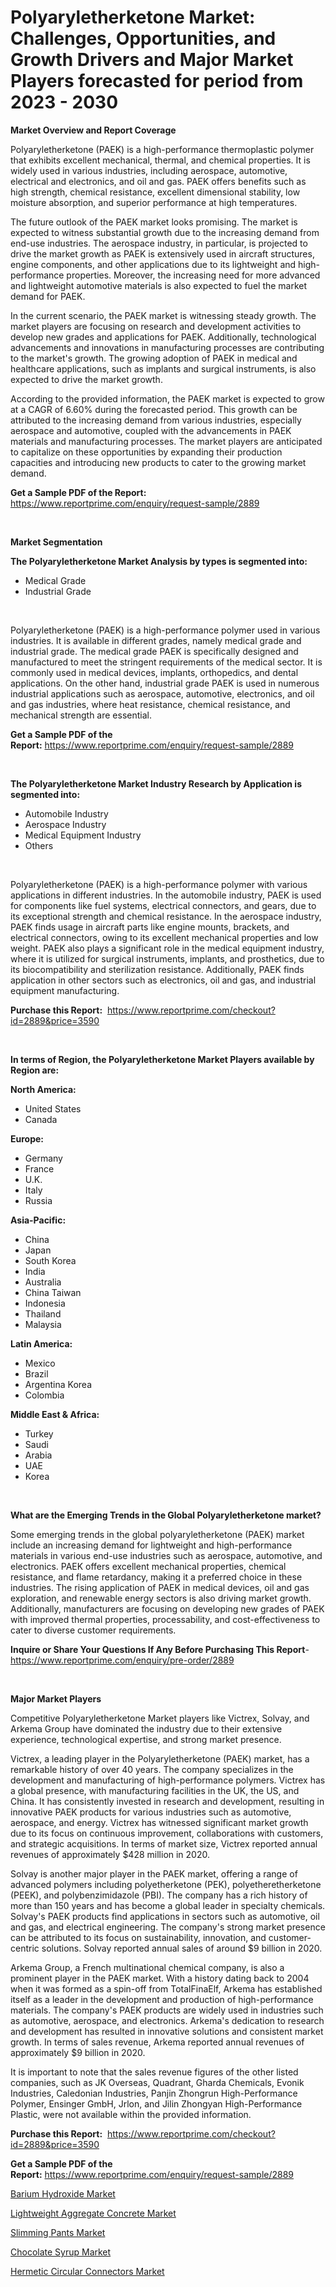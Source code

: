 <p><h1>Polyaryletherketone Market: Challenges, Opportunities, and Growth Drivers and Major Market Players forecasted for period from 2023 - 2030</h1></p><p><strong>Market Overview and Report Coverage</strong></p>
<p><p>Polyaryletherketone (PAEK) is a high-performance thermoplastic polymer that exhibits excellent mechanical, thermal, and chemical properties. It is widely used in various industries, including aerospace, automotive, electrical and electronics, and oil and gas. PAEK offers benefits such as high strength, chemical resistance, excellent dimensional stability, low moisture absorption, and superior performance at high temperatures.</p><p>The future outlook of the PAEK market looks promising. The market is expected to witness substantial growth due to the increasing demand from end-use industries. The aerospace industry, in particular, is projected to drive the market growth as PAEK is extensively used in aircraft structures, engine components, and other applications due to its lightweight and high-performance properties. Moreover, the increasing need for more advanced and lightweight automotive materials is also expected to fuel the market demand for PAEK.</p><p>In the current scenario, the PAEK market is witnessing steady growth. The market players are focusing on research and development activities to develop new grades and applications for PAEK. Additionally, technological advancements and innovations in manufacturing processes are contributing to the market's growth. The growing adoption of PAEK in medical and healthcare applications, such as implants and surgical instruments, is also expected to drive the market growth.</p><p>According to the provided information, the PAEK market is expected to grow at a CAGR of 6.60% during the forecasted period. This growth can be attributed to the increasing demand from various industries, especially aerospace and automotive, coupled with the advancements in PAEK materials and manufacturing processes. The market players are anticipated to capitalize on these opportunities by expanding their production capacities and introducing new products to cater to the growing market demand.</p></p>
<p><strong>Get a Sample PDF of the Report:</strong> <a href="https://www.reportprime.com/enquiry/request-sample/2889">https://www.reportprime.com/enquiry/request-sample/2889</a></p>
<p>&nbsp;</p>
<p><strong>Market Segmentation</strong></p>
<p><strong>The Polyaryletherketone Market Analysis by types is segmented into:</strong></p>
<p><ul><li>Medical Grade</li><li>Industrial Grade</li></ul></p>
<p>&nbsp;</p>
<p><p>Polyaryletherketone (PAEK) is a high-performance polymer used in various industries. It is available in different grades, namely medical grade and industrial grade. The medical grade PAEK is specifically designed and manufactured to meet the stringent requirements of the medical sector. It is commonly used in medical devices, implants, orthopedics, and dental applications. On the other hand, industrial grade PAEK is used in numerous industrial applications such as aerospace, automotive, electronics, and oil and gas industries, where heat resistance, chemical resistance, and mechanical strength are essential.</p></p>
<p><strong>Get a Sample PDF of the Report:</strong>&nbsp;<a href="https://www.reportprime.com/enquiry/request-sample/2889">https://www.reportprime.com/enquiry/request-sample/2889</a></p>
<p>&nbsp;</p>
<p><strong>The Polyaryletherketone Market Industry Research by Application is segmented into:</strong></p>
<p><ul><li>Automobile Industry</li><li>Aerospace Industry</li><li>Medical Equipment Industry</li><li>Others</li></ul></p>
<p>&nbsp;</p>
<p><p>Polyaryletherketone (PAEK) is a high-performance polymer with various applications in different industries. In the automobile industry, PAEK is used for components like fuel systems, electrical connectors, and gears, due to its exceptional strength and chemical resistance. In the aerospace industry, PAEK finds usage in aircraft parts like engine mounts, brackets, and electrical connectors, owing to its excellent mechanical properties and low weight. PAEK also plays a significant role in the medical equipment industry, where it is utilized for surgical instruments, implants, and prosthetics, due to its biocompatibility and sterilization resistance. Additionally, PAEK finds application in other sectors such as electronics, oil and gas, and industrial equipment manufacturing.</p></p>
<p><strong>Purchase this Report:</strong>&nbsp; <a href="https://www.reportprime.com/checkout?id=2889&price=3590">https://www.reportprime.com/checkout?id=2889&price=3590</a></p>
<p>&nbsp;</p>
<p><strong>In terms of Region, the Polyaryletherketone Market Players available by Region are:</strong></p>
<p>
    <p> <strong> North America: </strong>
        <ul>
            <li>United States</li>
            <li>Canada</li>
        </ul>
        </p> 
    <p> <strong> Europe: </strong>
        <ul>
            <li>Germany</li>
            <li>France</li>
            <li>U.K.</li>
            <li>Italy</li>
            <li>Russia</li>
        </ul>
        </p> 
    <p> <strong> Asia-Pacific: </strong>
        <ul>
            <li>China</li>
            <li>Japan</li>
            <li>South Korea</li>
            <li>India</li>
            <li>Australia</li>
            <li>China Taiwan</li>
            <li>Indonesia</li>
            <li>Thailand</li>
            <li>Malaysia</li>
        </ul>
        </p> 
    <p> <strong> Latin America: </strong>
        <ul>
            <li>Mexico</li>
            <li>Brazil</li>
            <li>Argentina Korea</li>
            <li>Colombia</li>
        </ul>
        </p> 
    <p> <strong> Middle East & Africa: </strong>
        <ul>
            <li>Turkey</li>
            <li>Saudi</li>
            <li>Arabia</li>
            <li>UAE</li>
            <li>Korea</li>
        </ul>
    </p>
    </p>
<p>&nbsp;</p>
<p><strong>What are the Emerging Trends in the Global Polyaryletherketone market?</strong></p>
<p><p>Some emerging trends in the global polyaryletherketone (PAEK) market include an increasing demand for lightweight and high-performance materials in various end-use industries such as aerospace, automotive, and electronics. PAEK offers excellent mechanical properties, chemical resistance, and flame retardancy, making it a preferred choice in these industries. The rising application of PAEK in medical devices, oil and gas exploration, and renewable energy sectors is also driving market growth. Additionally, manufacturers are focusing on developing new grades of PAEK with improved thermal properties, processability, and cost-effectiveness to cater to diverse customer requirements.</p></p>
<p><strong>Inquire or Share Your Questions If Any Before Purchasing This Report</strong>- <a href="https://www.reportprime.com/enquiry/pre-order/2889">https://www.reportprime.com/enquiry/pre-order/2889</a></p>
<p>&nbsp;</p>
<p><strong>Major Market Players</strong></p>
<p><p>Competitive Polyaryletherketone Market players like Victrex, Solvay, and Arkema Group have dominated the industry due to their extensive experience, technological expertise, and strong market presence.</p><p>Victrex, a leading player in the Polyaryletherketone (PAEK) market, has a remarkable history of over 40 years. The company specializes in the development and manufacturing of high-performance polymers. Victrex has a global presence, with manufacturing facilities in the UK, the US, and China. It has consistently invested in research and development, resulting in innovative PAEK products for various industries such as automotive, aerospace, and energy. Victrex has witnessed significant market growth due to its focus on continuous improvement, collaborations with customers, and strategic acquisitions. In terms of market size, Victrex reported annual revenues of approximately $428 million in 2020.</p><p>Solvay is another major player in the PAEK market, offering a range of advanced polymers including polyetherketone (PEK), polyetheretherketone (PEEK), and polybenzimidazole (PBI). The company has a rich history of more than 150 years and has become a global leader in specialty chemicals. Solvay's PAEK products find applications in sectors such as automotive, oil and gas, and electrical engineering. The company's strong market presence can be attributed to its focus on sustainability, innovation, and customer-centric solutions. Solvay reported annual sales of around $9 billion in 2020.</p><p>Arkema Group, a French multinational chemical company, is also a prominent player in the PAEK market. With a history dating back to 2004 when it was formed as a spin-off from TotalFinaElf, Arkema has established itself as a leader in the development and production of high-performance materials. The company's PAEK products are widely used in industries such as automotive, aerospace, and electronics. Arkema's dedication to research and development has resulted in innovative solutions and consistent market growth. In terms of sales revenue, Arkema reported annual revenues of approximately $9 billion in 2020.</p><p>It is important to note that the sales revenue figures of the other listed companies, such as JK Overseas, Quadrant, Gharda Chemicals, Evonik Industries, Caledonian Industries, Panjin Zhongrun High-Performance Polymer, Ensinger GmbH, Jrlon, and Jilin Zhongyan High-Performance Plastic, were not available within the provided information.</p></p>
<p><strong>Purchase this Report:</strong>&nbsp;&nbsp;<a href="https://www.reportprime.com/checkout?id=2889&price=3590">https://www.reportprime.com/checkout?id=2889&price=3590</a></p>
<p></p>
<p><strong>Get a Sample PDF of the Report:</strong>&nbsp;<a href="https://www.reportprime.com/enquiry/request-sample/2889">https://www.reportprime.com/enquiry/request-sample/2889</a></p>
<p><p><a href="https://github.com/ChiragRp1/Market-Research-Report-List-1/blob/main/barium-hydroxide-market.md">Barium Hydroxide Market</a></p><p><a href="https://github.com/ChiragRP21/Market-Research-Report-List-1/blob/main/lightweight-aggregate-concrete-market.md">Lightweight Aggregate Concrete Market</a></p><p><a href="https://medium.com/@mskylatoy/slimming-pants-market-insights-into-market-cagr-market-trends-and-growth-strategies-27b4dc708ca2">Slimming Pants Market</a></p><p><a href="https://medium.com/@tommiefadel2023/chocolate-syrup-market-furnishes-information-on-market-share-market-trends-and-market-growth-57b53a6b749f">Chocolate Syrup Market</a></p><p><a href="https://medium.com/@v25590012/hermetic-circular-connectors-market-trends-and-market-analysis-forecasted-for-period-2023-2030-c1859d0a0f24">Hermetic Circular Connectors Market</a></p></p>
